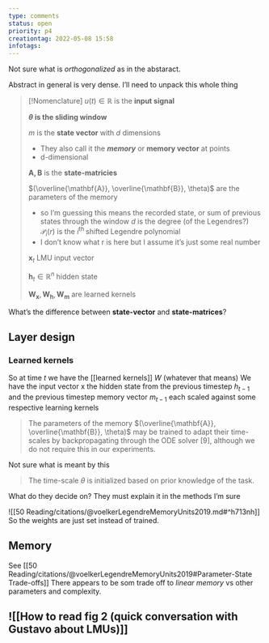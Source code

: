 ```yaml
---
type: comments
status: open
priority: p4
creationtag: 2022-05-08 15:58
infotags:
---
```


Not sure what is *orthogonalized* as in the abstaract.

Abstract in general is very dense. I’ll need to unpack this whole thing


> [!Nomenclature] 
> $u(t) \in \mathbb{R}$ is the **input signal**
> 
> **$\theta$ is the sliding window**
> 
> $m$ is the **state vector** with $d$ dimensions
> - They also call it the ***memory*** or **memory vector** at points
> - d-dimensional
> 
> $\mathbf{A,B}$ is the **state-matricies**
> 
> $(\overline{\mathbf{A}}, \overline{\mathbf{B}}, \theta)$ are the parameters of the memory
> - so I’m guessing this means the recorded state, or sum of previous states through the window
> $d$ is the degree (of the Legendres?)
> $\mathcal{P}_{i}(r)$ is the $i^{\text {th }}$ shifted Legendre polynomial
> - I don’t know what r is here but I assume it’s just some real number
> 
> $\mathbf{x}_{t}$  LMU input vector
> 
> $\mathbf{h}_{t} \in \mathbb{R}^{n}$ hidden state
> 
> $\mathbf{W}_{\mathbf{x}}, \mathbf{W}_{\mathbf{h}}, \mathbf{W}_{\mathbf{m}}$ are learned kernels 
> 

What’s the difference between **state-vector** and **state-matrices**?

## Layer design
### Learned kernels
So at time $t$ we have the [[learned kernels]] $W$ (whatever that means)
We have the input vector x
the hidden state from the previous timestep $h_{t-1}$
and the previous timestep memory vector $m_{t-1}$
each scaled against some respective learning kernels


> The parameters of the memory $(\overline{\mathbf{A}}, \overline{\mathbf{B}}, \theta)$ may be trained to adapt their time-scales by backpropagating through the ODE solver [9], although we do not require this in our experiments.

Not sure what is meant by this

> The time-scale $\theta$ is initialized based on prior knowledge of the task.

What do they decide on?
They must explain it in the methods I’m sure


![[50 Reading/citations/@voelkerLegendreMemoryUnits2019.md#^h713nh]]
So the weights are just set instead of trained.



## Memory 
See [[50 Reading/citations/@voelkerLegendreMemoryUnits2019#Parameter-State Trade-offs]]
There appears to be som trade off to *linear memory* vs other parameters and complexity.


## ![[How to read fig 2 (quick conversation with Gustavo about LMUs)]]